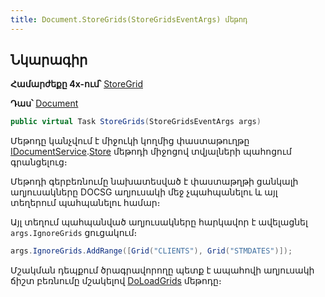 ```yaml
---
title: Document.StoreGrids(StoreGridsEventArgs) մեթոդ
---
```


## Նկարագիր

**Համարժեքը 4x-ում՝** [StoreGrid](https://armsoft.github.io/as4x-docs/HTM/ProgrGuide/ScriptProcs/StoreGrid.html)

**Դաս՝** [Document](../document.md)

```c#
public virtual Task StoreGrids(StoreGridsEventArgs args)
```

Մեթոդը կանչվում է միջուկի կողմից փաստաթուղթը [IDocumentService](../../services/IDocumentService.md).[Store](../../services/IDocumentService/Store.md) մեթոդի միջոցով տվյալների պահոցում գրանցելուց։

Մեթոդի գերբեռնումը նախատեսված է փաստաթղթի ցանկալի աղյուսակները DOCSG աղյուսակի մեջ չպահպանելու և այլ տեղերում պահպանելու համար։

Այլ տեղում պահպանված աղյուսակները հարկավոր է ավելացնել `args.IgnoreGrids` ցուցակում։

```c#
args.IgnoreGrids.AddRange([Grid("CLIENTS"), Grid("STMDATES")]);
```

Մշակման դեպքում ծրագրավորողը պետք է ապահովի աղյուսակի ճիշտ բեռնումը մշակելով [DoLoadGrids](DoLoadGrids.md) մեթոդը։

